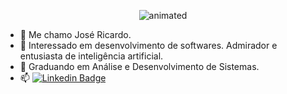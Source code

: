 <p align="center">
  <img src="https://user-images.githubusercontent.com/92414548/145604276-6002b9dd-1ecb-4c7d-9ad3-6047f1d0cb89.gif" alt="animated" />
</p>



- 👋 Me chamo José Ricardo.
- 👀 Interessado em desenvolvimento de softwares. Admirador e entusiasta de inteligência artificial.
- 🌱 Graduando em Análise e Desenvolvimento de Sistemas.
- 📫 [![Linkedin Badge](https://img.shields.io/badge/-LinkedIn-blue?style=flat-square&logo=Linkedin&logoColor=white&link=https://www.linkedin.com/in/jos%C3%A9-ricardo-borges-filho-0a7008219)](https://www.linkedin.com/in/jos%C3%A9-ricardo-borges-filho-0a7008219)



<!---
Zezinn/Zezinn is a ✨ special ✨ repository because its `README.md` (this file) appears on your GitHub profile.
You can click the Preview link to take a look at your changes.
--->
